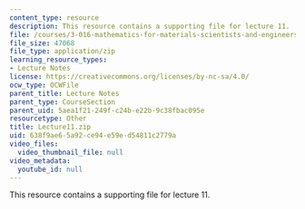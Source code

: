 ```yaml
---
content_type: resource
description: This resource contains a supporting file for lecture 11.
file: /courses/3-016-mathematics-for-materials-scientists-and-engineers-fall-2005/638f9ae65a92ce94e59ed54811c2779a_Lecture11.zip
file_size: 47068
file_type: application/zip
learning_resource_types:
- Lecture Notes
license: https://creativecommons.org/licenses/by-nc-sa/4.0/
ocw_type: OCWFile
parent_title: Lecture Notes
parent_type: CourseSection
parent_uid: 5aea1f21-249f-c24b-e22b-9c38fbac095e
resourcetype: Other
title: Lecture11.zip
uid: 638f9ae6-5a92-ce94-e59e-d54811c2779a
video_files:
  video_thumbnail_file: null
video_metadata:
  youtube_id: null
---
```

This resource contains a supporting file for lecture 11.